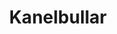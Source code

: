 ---
layout: recipe
title: Kanelbullar
description: For an excellent video guide, see Roy Fares bästa kanelbullar. Be sure to celebrate Kanelbullens Dag on October 4!
prep_time: 2.5 hours
cook_time: 10 minutes
temperature: 375°F
servings: 25-30
category: Fika
effort: high
duration: hours

ingredients: |
  **Dough**
  - 30g yeast
  - 250g milk
  - 570g flour
  - 3g salt
  - 5g ground cardamom
  - 90g powdered sugar
  - 55g egg
  - 110g butter, room temperature
  - 1 egg, for brushing
  - pearl sugar, for sprinkling

  **Cinnamon and Almond Filling**
  - 200g almond paste
  - 10g vanilla sugar
  - 30g cinnamon
  - 150g butter, room temperature

  **Sugar Syrup**
  - 150g water
  - 95g powdered sugar

instructions: |
  1. Toss the yeast in the bowl of your food processor. Heat the milk to lukewarm, beat the yeast and mix around.
  2. Add the remaining ingredients in addition to the butter. Run the dough slowly with a hook. When the dough has gone together, you increase the pace a little and add the butter a little at a time. Run the dough for 10 minutes in machine until it forms gluten and feels elastic, glossy and fine on the surface.
  3. Lay out the dough on a floured board and allow to rest for 20 minutes.
  4. Mix almond, vanilla sugar and cinnamon. Add the butter a little until you have a smooth filling.
  5. Pour out the dough 3-4 mm thick, higher than wide if it should be folded in the middle. Spread out the cinnamon filling on the rolled dough and fold the dough in two, cut into strips and twist to make buns. Place on a baking sheet with parchment paper. If you don't want to make a knot, spread out the dough 3-4 mm thick, wider than high and roll into a roll. Slice into big buns, put into forms. Let rise to double size, about 1.5 - 2 hours.
  6. Mix the water and sugar together in a saucepan and boil until all sugar crystals have melted. Set aside.
  7. Preheat the oven to 375°F (hot air). Brush the buns with egg and sprinkle with pearl sugar. Bake for 9-11 minutes, until they get a nice golden brown color.
  8. Just when the buns have come out of the oven, brush them with the sugar syrup. The buns will get a nice shine and stay moist.

notes: |
  - The Indian spice store probably has cardamom.
  - Traditional Swedish pearl sugar (pärlsocker) works best for topping, but regular pearl sugar can be substituted.
  - The timing of the sugar syrup glaze is important - brush it on immediately when the buns come out of the oven.
---
